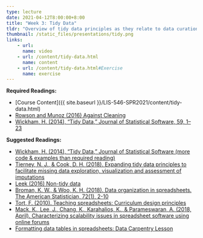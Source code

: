```yaml
---
type: lecture
date: 2021-04-12T8:00:00+8:00
title: "Week 3: Tidy Data"
tldr: "Overview of tidy data principles as they relate to data curation, plus extending tidy data to some of the underlying principles in organizing, managing, and preparing all kinds of structured data for meaningful use."
thumbnail: /static_files/presentations/tidy.png
links: 
    - url: 
      name: video
    - url: /content/tidy-data.html
      name: content
    - url: /content/tidy-data.html#Exercise
      name: exercise
---
```

**Required Readings:**
- [Course Content]({{ site.baseurl }}/LIS-546-SPR2021/content/tidy-data.html)
- [Rowson and Munoz (2016) Against Cleaning](http://curatingmenus.org/articles/against-cleaning/)
- [Wickham, H. (2014), “Tidy Data,” Journal of Statistical Software, 59, 1–23](https://www.jstatsoft.org/article/view/v059i10/v59i10.pdf)

**Suggested Readings:**
- [Wickham, H. (2014), “Tidy Data,” Journal of Statistical Software (more code & examples than required reading)](https://r4ds.had.co.nz/tidy-data.html)
- [Tierney, N. J., & Cook, D. H. (2018). Expanding tidy data principles to facilitate missing data exploration, visualization and assessment of imputations](https://arxiv.org/abs/1809.02264)
- [Leek (2016) Non-tidy data](https://simplystatistics.org/2016/02/17/non-tidy-data/)
- [Broman, K. W., & Woo, K. H. (2018). Data organization in spreadsheets. The American Statistician, 72(1), 2-10](https://www.tandfonline.com/doi/full/10.1080/00031305.2017.1375989)
- [Tort, F. (2010). Teaching spreadsheets: Curriculum design principles](https://arxiv.org/abs/1009.2787)
- [Mack, K., Lee, J., Chang, K., Karahalios, K., & Parameswaran, A. (2018, April). Characterizing scalability issues in spreadsheet software using online forums](https://arxiv.org/abs/1801.03829)
- [Formatting data tables in spreadsheets: Data Carpentry Lesson](https://datacarpentry.org/2015-05-03-NDIC/excel-ecology/01-format-data.html)
